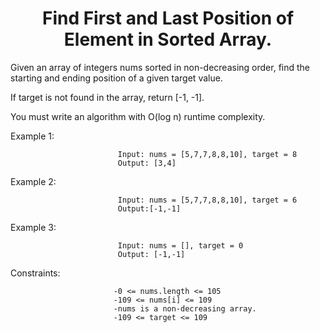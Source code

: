 <h1 align="center">Find First and Last Position of Element in Sorted Array.</h1>


Given an array of integers nums sorted in non-decreasing order, find the starting and ending position of a given target value.

If target is not found in the array, return [-1, -1].

You must write an algorithm with O(log n) runtime complexity.

Example 1:

                            Input: nums = [5,7,7,8,8,10], target = 8
                            Output: [3,4]
Example 2:

                            Input: nums = [5,7,7,8,8,10], target = 6
                            Output:[-1,-1]

Example 3:

                            Input: nums = [], target = 0
                            Output: [-1,-1]
                           

Constraints:

                           -0 <= nums.length <= 105
                           -109 <= nums[i] <= 109
                           -nums is a non-decreasing array.
                           -109 <= target <= 109
